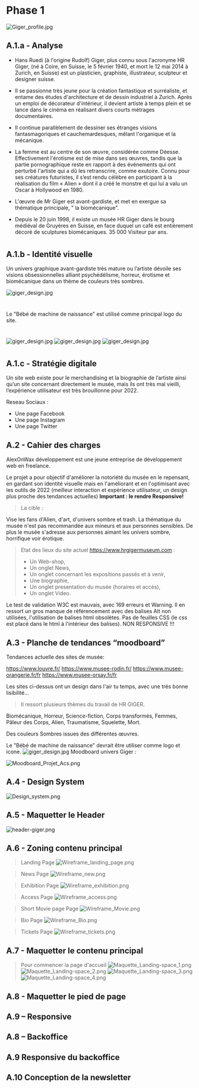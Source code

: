 # Phase 1

![Giger_profile.jpg](/images_consignes/Giger_profile.jpg)

## A.1.a - Analyse

- Hans Ruedi (à l'origine Rudolf) Giger, plus connu sous l'acronyme HR Giger, (né à Coire, en Suisse, le 5 février 1940, et mort le 12 mai 2014 à Zurich, en Suisse) est un plasticien, graphiste, illustrateur, sculpteur et designer suisse.

- Il se passionne très jeune pour la création fantastique et surréaliste, et entame des études d'architecture et de dessin industriel à Zurich. 
Après un emploi de décorateur d'intérieur, il devient artiste à temps plein et se lance dans le cinéma en réalisant divers courts métrages documentaires. 
- Il continue parallèlement de dessiner ses étranges visions fantasmagoriques et cauchemardesques, mêlant l'organique et la mécanique. 
- La femme est au centre de son œuvre, considérée comme Déesse. Effectivement l'érotisme est de mise dans ses œuvres, tandis que la partie pornographique reste en rapport à des événements qui ont perturbé l'artiste qui a dû les retranscrire, comme exutoire. 
Connu pour ses créatures futuristes, il s’est rendu célèbre en participant à la réalisation du film « Alien » dont il a créé le monstre et qui lui a valu un Oscar à Hollywood en 1980.
- L'œuvre de Mr Giger est avant-gardiste, et met en exergue sa thématique principale, " la biomécanique".
- Depuis le 20 juin 1998, il existe un musée HR Giger dans le bourg médiéval de Gruyères en Suisse, en face duquel un café est entièrement décoré de sculptures biomécaniques. 35 000 Visiteur par ans.
#


## A.1.b - Identité visuelle

Un univers graphique avant-gardiste très mature ou l’artiste dévoile ses visions obsessionnelles alliant psychédélisme, horreur, érotisme et biomécanique dans un thème de couleurs très sombres.


 ![giger_design.jpg](/images_consignes/giger_design.jpg)
 #
 Le "Bébé de machine de naissance" est utilisé comme principal logo du site.
 #
 ![giger_design.jpg](/images_consignes/Logo_Giger_Museum_1.PNG)
 ![giger_design.jpg](/images_consignes/Logo_Giger_Museum_2.PNG)
 ![giger_design.jpg](/images_consignes/Logo_Giger_Museum_Giger_3.PNG)
#














 ## A.1.c - Stratégie digitale

Un site web existe pour le merchandising et la biographie de l’artiste ainsi qu’un site concernant directement le musée, mais ils ont très mal vieilli, l’expérience utilisateur est très brouillonne pour 2022.

Reseau Sociaux :

- Une page Facebook
- Une page Instagram
- Une page Twitter
































## A.2 - Cahier des charges

AlexOnWax développement est une jeune entreprise de développement web en freelance.

Le projet a pour objectif d'améliorer la notoriété du musée en le repensant, en gardant son identité visuelle mais en l'améliorant et en l'optimisant avec les outils de 2022 (meilleur interaction et expérience utilisateur, un design plus proche des tendances actuelles) **Important : le rendre Responsive!**
 
>La cible :

Vise les fans d'Alien, d'art, d'univers sombre et trash.
La thématique du musée n'est pas recommandée aux mineurs et aux personnes sensibles.
De plus le musée s'adresse aux personnes aimant les univers sombre, horrifique voir érotique.


>Etat des lieux du site actuel https://www.hrgigermuseum.com :
>- Un Web-shop,
>- Un onglet News,
>- Un onglet concernant les expositions passés et à venir,
>- Une biographie,
>- Un onglet presentation du musée (horaires et accés),
>- Un onglet Video.



Le test de validation W3C est mauvais, avec 169 erreurs et Warning. Il en ressort un gros manque de référencement avec des balises Alt non utilisées, l'utilisation de balises html obsolètes. Pas de feuilles CSS (le css est placé dans le html à l'intérieur des balises). NON RESPONSIVE !!!



## A.3 - Planche de tendances “moodboard”

Tendances actuelle des sites de musée:

https://www.louvre.fr/
https://www.musee-rodin.fr/
https://www.musee-orangerie.fr/fr
https://www.musee-orsay.fr/fr

Les sites ci-dessus ont un design dans l'air tu temps, avec une trés bonne lisibilité...

>Il ressort plusieurs thèmes du travail de HR GIGER.

Biomécanique,
Horreur,
Science-fiction,
Corps transformés, 
Femmes,
Pâleur des Corps,
Alien,
Traumatisme,
Squelette,
Mort.

Des couleurs Sombres issues des différentes œuvres.

Le "Bébé de machine de naissance" devrait être utiliser comme logo et icone.
![giger_design.jpg](/images_consignes/b%C3%A9b%C3%A92.svg)
Moodboard univers Giger :

![Moodboard_Projet_Acs.png](/images_consignes/Moodboard_Projet_Acs.png)


## A.4 - Design System
![Design_system.png](/images_consignes/design_system.PNG)

## A.5 - Maquetter le Header
![header-giger.png](/images_consignes/header_Giger.png)
## A.6 - Zoning contenu principal

>  Landing Page 
![Wireframe_landing_page.png](/images_consignes/Wireframe_landing_page.png)

>  News Page 
![Wireframe_new.png](/images_consignes/Wireframe_new.png)

>  Exhibition Page 
![Wireframe_exhibition.png](/images_consignes/Wireframe_exhibition.png)

> Access Page 
![Wireframe_access.png](/images_consignes/Wireframe_access.png)

> Short Movie page Page 
![Wireframe_Movie.png](/images_consignes/Wireframe_Movie.png)

>  Bio Page 
![Wireframe_Bio.png](/images_consignes/Wireframe_Bio.png)

>  Tickets Page 
![Wireframe_tickets.png](/images_consignes/Wireframe_tickets.png)

## A.7 - Maquetter le contenu principal
> Pour commencer la page d'accueil
![Maquette_Landing-space_1.png](/images_consignes/Maquette_Landing-space_1.png)
![Maquette_Landing-space_2.png](/images_consignes/Maquette_Landing-space_2.png)
![Maquette_Landing-space_3.png](/images_consignes/Maquette_Landing-space_3.png)
![Maquette_Landing-space_4.png](/images_consignes/Maquette_Landing-space_4.png)


## A.8 - Maquetter le pied de page
## A.9 – Responsive
## A.8 – Backoffice
## A.9 Responsive du backoffice
## A.10 Conception de la newsletter


